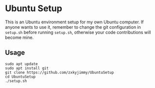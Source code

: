 # Ubuntu Setup

This is an Ubuntu environment setup for my own Ubuntu computer.
If anyone wants to use it, remember to change the git configuration in `setup.sh` before running `setup.sh`, otherwise your code contributions will become mine.

## Usage
```
sudo apt update
sudo apt install git
git clone https://github.com/zxkyjimmy/UbuntuSetup
cd UbuntuSetup
./setup.sh
```
